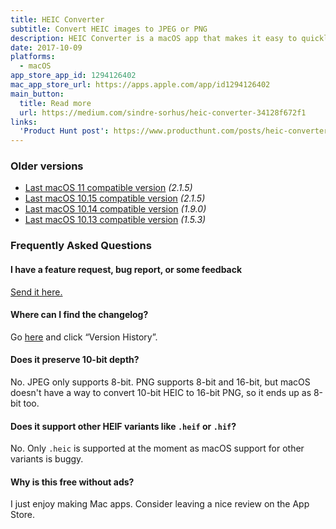 ```yaml
---
title: HEIC Converter
subtitle: Convert HEIC images to JPEG or PNG
description: HEIC Converter is a macOS app that makes it easy to quickly convert images in the <a href="https://www.macworld.co.uk/feature/iphone/what-is-heic-3660408/">HEIC</a> format to JPEG or PNG. HEIC is Apple's new default image format in iOS 11, replacing JPEG. HEIC uses more advanced and modern compression methods to achieve much smaller file sizes with the same visual quality. Unfortunately, HEIC is a very new format and not yet supported outside of iOS and macOS. This app makes it possible to share your HEIC images on the web or with non-Apple users.<br><br>If you don't have any HEIC images, you can try the app out with <a href="/assets/heic-converter/heic-example.heic">this one</a>.
date: 2017-10-09
platforms:
  - macOS
app_store_app_id: 1294126402
mac_app_store_url: https://apps.apple.com/app/id1294126402
main_button:
  title: Read more
  url: https://medium.com/sindre-sorhus/heic-converter-34128f672f1
links:
  'Product Hunt post': https://www.producthunt.com/posts/heic-converter
---
```


### Older versions

- [Last macOS 11 compatible version](https://github.com/sindresorhus/meta/files/8817868/HEIC.Converter.2.1.5.-.macOS.10.15.zip) *(2.1.5)*
- [Last macOS 10.15 compatible version](https://github.com/sindresorhus/meta/files/8817868/HEIC.Converter.2.1.5.-.macOS.10.15.zip) *(2.1.5)*
- [Last macOS 10.14 compatible version](https://github.com/sindresorhus/meta/files/6715716/HEIC.Converter.1.9.0.-.macOS.10.14.zip) *(1.9.0)*
- [Last macOS 10.13 compatible version](https://dsc.cloud/sindresorhus/HEIC-Converter-for-macOS-10.13-1575452738) *(1.5.3)*

<h3 id="faq">Frequently Asked Questions</h3>

#### I have a feature request, bug report, or some feedback

[Send it here.](https://sindresorhus.com/feedback/?product=HEIC+Converter&referrer=Website-FAQ)

#### Where can I find the changelog?

Go [here](https://apps.apple.com/app/id1294126402) and click “Version History”.

#### Does it preserve 10-bit depth?

No. JPEG only supports 8-bit. PNG supports 8-bit and 16-bit, but macOS doesn't have a way to convert 10-bit HEIC to 16-bit PNG, so it ends up as 8-bit too.

#### Does it support other HEIF variants like `.heif` or `.hif`?

No. Only `.heic` is supported at the moment as macOS support for other variants is buggy.

#### Why is this free without ads?

I just enjoy making Mac apps. Consider leaving a nice review on the App Store.

<br>

